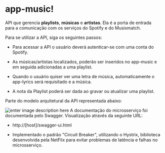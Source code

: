 # app-music!

API que gerencia **playlists**, **músicas** e **artistas**.  Ela é a porta de entrada para a comunicação com os serviços do Spotify e do Musixmatch.

Para se utilizar a API, siga os seguintes passos:

-  Para acessar a API o usuário deverá autenticar-se com uma conta do Spotify.

- As músicas/artistas localizados, poderão ser inseridos no app-music e em seguida     adicionadas a uma playlist.

- Quando o usuário quiser ver uma letra de música, automaticamente o app-lyrics será
requisitado e a música.

- A nota da Playlist poderá ser dada ao gravar ou atualizar uma playlist.


Parte do modelo arquitetural da API representada abaixo:

![enter image description here](https://lh3.googleusercontent.com/5s-WdBk2E7v71mgU8ny0s0nusZWkQl_abcVvQ8G-iZxmSCXY68QSJA0_DNRQUqIzQoQO4R06d3Lx "app-music-modelo")
A documentação do microsserviço foi documentada pelo Swagger. Visualização através da seguinte URL:

- http://[host]/swagger-ui.html

- Implementado o padrão "Circuit Breaker", utilizando o Hystrix, biblioteca desenvolvida pela NetFlix para evitar problemas de latência e falhas no microsserviço.
